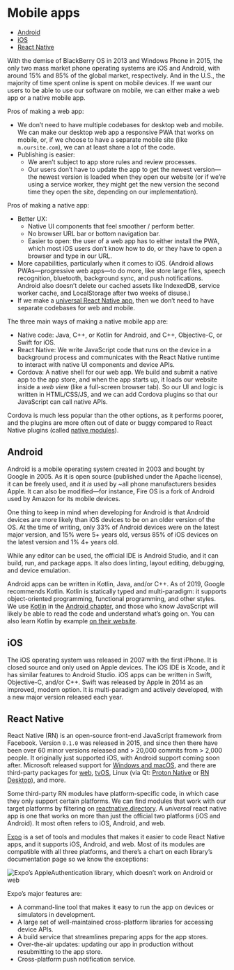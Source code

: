 # Mobile apps

* [Android](#android)
* [iOS](#ios)
* [React Native](#react-native)

With the demise of BlackBerry OS in 2013 and Windows Phone in 2015, the only two mass market phone operating systems are iOS and Android, with around 15% and 85% of the global market, respectively. And in the U.S., the majority of time spent online is spent on mobile devices. If we want our users to be able to use our software on mobile, we can either make a web app or a native mobile app.

Pros of making a web app:

- We don’t need to have multiple codebases for desktop web and mobile. We can make our desktop web app a responsive PWA that works on mobile, or, if we choose to have a separate mobile site (like `m.oursite.com`), we can at least share a lot of the code.
- Publishing is easier:
  - We aren’t subject to app store rules and review processes.
  - Our users don’t have to update the app to get the newest version—the newest version is loaded when they open our website (or if we’re using a service worker, they might get the new version the second time they open the site, depending on our implementation).

Pros of making a native app:

- Better UX: 
  - Native UI components that feel smoother / perform better.
  - No browser URL bar or bottom navigation bar.
  - Easier to open: the user of a web app has to either install the PWA, which most iOS users don’t know how to do, or they have to open a browser and type in our URL.
- More capabilities, particularly when it comes to iOS. (Android allows PWAs—progressive web apps—to do more, like store large files, speech recognition, bluetooth, background sync, and push notifications. Android also doesn’t delete our cached assets like IndexedDB, service worker cache, and LocalStorage after two weeks of disuse.)
- If we make a [universal React Native app](#react-native), then we don’t need to have separate codebases for web and mobile.

The three main ways of making a native mobile app are:

- Native code: Java, C++, or Kotlin for Android, and C++, Objective-C, or Swift for iOS.
- React Native: We write JavaScript code that runs on the device in a background process and communicates with the React Native runtime to interact with native UI components and device APIs.
- Cordova: A native shell for our web app. We build and submit a native app to the app store, and when the app starts up, it loads our website inside a *web view* (like a full-screen browser tab). So our UI and logic is written in HTML/CSS/JS, and we can add Cordova plugins so that our JavaScript can call native APIs.

Cordova is much less popular than the other options, as it performs poorer, and the plugins are more often out of date or buggy compared to React Native plugins (called [native modules](https://reactnative.dev/docs/native-modules-setup)).

## Android

Android is a mobile operating system created in 2003 and bought by Google in 2005. As it is open source (published under the Apache license), it can be freely used, and it *is* used by ~all phone manufacturers besides Apple. It can also be modified—for instance, Fire OS is a fork of Android used by Amazon for its mobile devices. 

One thing to keep in mind when developing for Android is that Android devices are more likely than iOS devices to be on an older version of the OS. At the time of writing, only 33% of Android devices were on the latest major version, and 15% were 5+ years old, versus 85% of iOS devices on the latest version and 1% 4+ years old.

While any editor can be used, the official IDE is Android Studio, and it can build, run, and package apps. It also does linting, layout editing, debugging, and device emulation.

Android apps can be written in Kotlin, Java, and/or C++. As of 2019, Google recommends Kotlin. Kotlin is statically typed and multi-paradigm: it supports object-oriented programming, functional programming, and other styles. We use [Kotlin](https://kotlinlang.org/) in the [Android chapter](../android/index.md), and those who know JavaScript will likely be able to read the code and understand what’s going on. You can also learn Kotlin by example [on their website](https://play.kotlinlang.org/byExample/overview). 

## iOS

The iOS operating system was released in 2007 with the first iPhone. It is closed source and only used on Apple devices. The iOS IDE is Xcode, and it has similar features to Android Studio. iOS apps can be written in Swift, Objective-C, and/or C++. Swift was released by Apple in 2014 as an improved, modern option. It is multi-paradigm and actively developed, with a new major version released each year.

## React Native

React Native (RN) is an open-source front-end JavaScript framework from Facebook. Version `0.1.0` was released in 2015, and since then there have been over 60 minor versions released and > 20,000 commits from > 2,000 people. It originally just supported iOS, with Android support coming soon after. Microsoft released support for [Windows and macOS](https://microsoft.github.io/react-native-windows/), and there are third-party packages for [web](https://github.com/necolas/react-native-web), [tvOS](https://github.com/react-native-community/react-native-tvos), Linux (via Qt: [Proton Native](https://github.com/kusti8/proton-native) or [RN Desktop](https://github.com/status-im/j)), and more. 

Some third-party RN modules have platform-specific code, in which case they only support certain platforms. We can find modules that work with our target platforms by filtering on [reactnative.directory](https://reactnative.directory/). A *universal* react native app is one that works on more than just the official two platforms (iOS and Android). It most often refers to iOS, Android, and web. 

[Expo](https://expo.io/) is a set of tools and modules that makes it easier to code React Native apps, and it supports iOS, Android, and web. Most of its modules are compatible with all three platforms, and there’s a chart on each library’s documentation page so we know the exceptions:

![Expo’s AppleAuthentication library, which doesn’t work on Android or web](../img/expo-library-compatibility.png)

Expo’s major features are:

- A command-line tool that makes it easy to run the app on devices or simulators in development.
- A large set of well-maintained cross-platform libraries for accessing device APIs.
- A build service that streamlines preparing apps for the app stores.
- Over-the-air updates: updating our app in production without resubmitting to the app store.
- Cross-platform push notification service.

